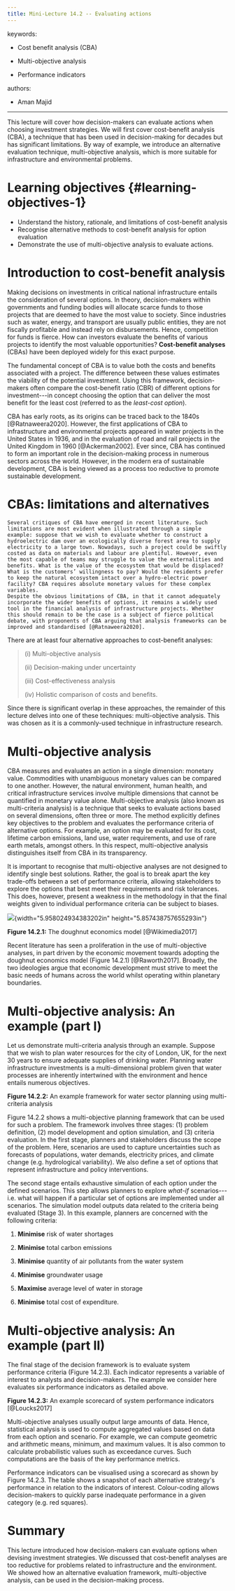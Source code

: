 ```yaml
---
title: Mini-Lecture 14.2 -- Evaluating actions
---
```


 

keywords:

-   Cost benefit analysis (CBA)

-   Multi-objective analysis

-   Performance indicators

authors:

-   Aman Majid

---

This lecture will cover how decision-makers can evaluate actions when
choosing investment strategies. We will first cover cost-benefit
analysis (CBA), a technique that has been used in decision-making for
decades but has significant limitations. By way of example, we introduce
an alternative evaluation technique, multi-objective analysis, which is
more suitable for infrastructure and environmental problems.

# Learning objectives  {#learning-objectives-1}

-   Understand the history, rationale, and limitations of cost-benefit
    analysis
-   Recognise alternative methods to cost-benefit analysis for option
    evaluation
-   Demonstrate the use of multi-objective analysis to evaluate actions.



# Introduction to cost-benefit analysis

Making decisions on investments in critical national infrastructure
entails the consideration of several options. In theory, decision-makers
within governments and funding bodies will allocate scarce funds to
those projects that are deemed to have the most value to society. Since
industries such as water, energy, and transport are usually public
entities, they are not fiscally profitable and instead rely on
disbursements. Hence, competition for funds is fierce. How can investors
evaluate the benefits of various projects to identify the most valuable
opportunities? **Cost-benefit analyses** (CBAs) have been deployed
widely for this exact purpose.

The fundamental concept of CBA is to value both the costs and benefits
associated with a project. The difference between these values estimates
the viability of the potential investment. Using this framework,
decision-makers often compare the cost-benefit ratio (CBR) of different
options for investment---in concept choosing the option that can deliver
the most benefit for the least cost (referred to as the *least-cost
option*).

CBA has early roots, as its origins can be traced back to the 1840s
[@Ratnaweera2020]. However, the first applications of CBA to
infrastructure and environmental projects appeared in water projects in
the United States in 1936, and in the evaluation of road and rail
projects in the United Kingdom in 1960 [@Ackerman2002]. Ever since,
CBA has continued to form an important role in the decision-making
process in numerous sectors across the world. However, in the modern era
of sustainable development, CBA is being viewed as a process too
reductive to promote sustainable development.

# CBAs: limitations and alternatives

    Several critiques of CBA have emerged in recent literature. Such limitations are most evident when illustrated through a simple example: suppose that we wish to evaluate whether to construct a hydroelectric dam over an ecologically diverse forest area to supply electricity to a large town. Nowadays, such a project could be swiftly costed as data on materials and labour are plentiful. However, even the most capable of teams may struggle to value the externalities and benefits. What is the value of the ecosystem that would be displaced? What is the customers’ willingness to pay? Would the residents prefer to keep the natural ecosystem intact over a hydro-electric power facility? CBA requires absolute monetary values for these complex variables.
    Despite the obvious limitations of CBA, in that it cannot adequately incorporate the wider benefits of options, it remains a widely used tool in the financial analysis of infrastructure projects. Whether this should remain to be the case is a subject of fierce political debate, with proponents of CBA arguing that analysis frameworks can be improved and standardised [@Ratnaweera2020].

There are at least four alternative approaches to cost-benefit analyses:

> \(i\) Multi-objective analysis
>
> \(ii\) Decision-making under uncertainty
>
> \(iii\) Cost-effectiveness analysis
>
> \(iv\) Holistic comparison of costs and benefits.

Since there is significant overlap in these approaches, the remainder of
this lecture delves into one of these techniques: multi-objective
analysis. This was chosen as it is a commonly-used technique in
infrastructure research.

# Multi-objective analysis

CBA measures and evaluates an action in a single dimension: monetary
value. Commodities with unambiguous monetary values can be compared to
one another. However, the natural environment, human health, and
critical infrastructure services involve multiple dimensions that cannot
be quantified in monetary value alone. Multi-objective analysis (also
known as multi-criteria analysis) is a technique that seeks to evaluate
actions based on several dimensions, often three or more. The method
explicitly defines key objectives to the problem and evaluates the
performance criteria of alternative options. For example, an option may
be evaluated for its cost, lifetime carbon emissions, land use, water
requirements, and use of rare earth metals, amongst others. In this
respect, multi-objective analysis distinguishes itself from CBA in its
transparency.

It is important to recognise that multi-objective analyses are not
designed to identify single best solutions. Rather, the goal is to break
apart the key trade-offs between a set of performance criteria, allowing
stakeholders to explore the options that best meet their requirements
and risk tolerances. This does, however, present a weakness in the
methodology in that the final weights given to individual performance
criteria can be subject to biases.

![](media/image1.jpeg){width="5.958024934383202in"
height="5.857438757655293in"}

**Figure 14.2.1:** The doughnut economics model [@Wikimedia2017]

Recent literature has seen a proliferation in the use of multi-objective
analyses, in part driven by the economic movement towards adopting the
doughnut economics model (Figure 14.2.1) [@Raworth2017]. Broadly, the
two ideologies argue that economic development must strive to meet the
basic needs of humans across the world whilst operating within planetary
boundaries.

# Multi-objective analysis: An example (part I)

Let us demonstrate multi-criteria analysis through an example. Suppose
that we wish to plan water resources for the city of London, UK, for the
next 30 years to ensure adequate supplies of drinking water. Planning
water infrastructure investments is a multi-dimensional problem given
that water processes are inherently intertwined with the environment and
hence entails numerous objectives.

**Figure 14.2.2:** An example framework for water sector planning using
multi-criteria analysis

Figure 14.2.2 shows a multi-objective planning framework that can be
used for such a problem. The framework involves three stages: (1)
problem definition, (2) model development and option simulation, and (3)
criteria evaluation. In the first stage, planners and stakeholders
discuss the scope of the problem. Here, scenarios are used to capture
uncertainties such as forecasts of populations, water demands,
electricity prices, and climate change (e.g. hydrological variability).
We also define a set of options that represent infrastructure and policy
interventions.

The second stage entails exhaustive simulation of each option under the
defined scenarios. This step allows planners to explore *what-if*
scenarios---i.e. what will happen if a particular set of options are
implemented under all scenarios. The simulation model outputs data
related to the criteria being evaluated (Stage 3). In this example,
planners are concerned with the following criteria:

1.  **Minimise** risk of water shortages

2.  **Minimise** total carbon emissions

3.  **Minimise** quantity of air pollutants from the water system

4.  **Minimise** groundwater usage

5.  **Maximise** average level of water in storage

6.  **Minimise** total cost of expenditure.

# Multi-objective analysis: An example (part II)

The final stage of the decision framework is to evaluate system
performance criteria (Figure 14.2.3). Each indicator represents a
variable of interest to analysts and decision-makers. The example we
consider here evaluates six performance indicators as detailed above.

**Figure 14.2.3:** An example scorecard of system performance indicators
[@Loucks2017]

Multi-objective analyses usually output large amounts of data. Hence,
statistical analysis is used to compute aggregated values based on data
from each option and scenario. For example, we can compute geometric and
arithmetic means, minimum, and maximum values. It is also common to
calculate probabilistic values such as exceedance curves. Such
computations are the basis of the key performance metrics.

Performance indicators can be visualised using a scorecard as shown by
Figure 14.2.3. The table shows a snapshot of each alternative strategy's
performance in relation to the indicators of interest. Colour-coding
allows decision-makers to quickly parse inadequate performance in a
given category (e.g. red squares).

# Summary 

This lecture introduced how decision-makers can evaluate options when
devising investment strategies. We discussed that cost-benefit analyses
are too reductive for problems related to infrastructure and the
environment. We showed how an alternative evaluation framework,
multi-objective analysis, can be used in the decision-making process.
